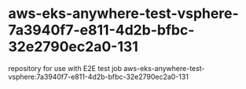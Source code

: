 # aws-eks-anywhere-test-vsphere-7a3940f7-e811-4d2b-bfbc-32e2790ec2a0-131
repository for use with E2E test job aws-eks-anywhere-test-vsphere:7a3940f7-e811-4d2b-bfbc-32e2790ec2a0-131
